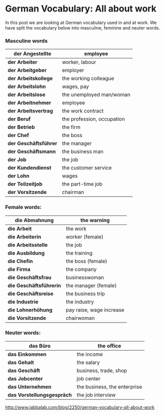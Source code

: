 # German Vocabulary: All about work

In this post we are looking at German vocabulary used in and at work. We have split the vocabulary below into masculine, feminine and neuter words.

### Masculine words

| **der Angestellte**     | employee                   |
| ----------------------- | -------------------------- |
| **der Arbeiter**        | worker, labour             |
| **der Arbeitgeber**     | employer                   |
| **der Arbeitskollege**  | the working colleague      |
| **der Arbeitslohn**     | wages, pay                 |
| **der Arbeitslose**     | the unemployed man/woman   |
| **der Arbeitnehmer**    | employee                   |
| **der Arbeitsvertrag**  | the work contract          |
| **der Beruf**           | the profession, occupation |
| **der Betrieb**         | the firm                   |
| **der Chef**            | the boss                   |
| **der Geschäftsführer** | the manager                |
| **der Geschäftsmann**   | the business man           |
| **der Job**             | the job                    |
| **der Kundendienst**    | the customer service       |
| **der Lohn**            | wages                      |
| **der Teilzeitjob**     | the part-time job          |
| **der Vorsitzende**     | chairman                   |

 

### Female words:

| **die Abmahnung**         | the warning              |
| ------------------------- | ------------------------ |
| **die Arbeit**            | the work                 |
| **die Arbeiterin**        | worker (female)          |
| **die Arbeitsstelle**     | the job                  |
| **die Ausbildung**        | the training             |
| **die Chefin**            | the boss (female)        |
| **die Firma**             | the company              |
| **die Geschäftsfrau**     | businesswoman            |
| **die Geschäftsführerin** | the manager (female)     |
| **die Geschäftsreise**    | the business trip        |
| **die Industrie**         | the industry             |
| **die Lohnerhöhung**      | pay raise, wage increase |
| **die Vorsitzende**       | chairwoman               |

 

### Neuter words:

| **das Büro**                 | the office                   |
| ---------------------------- | ---------------------------- |
| **das Einkommen**            | the income                   |
| **das Gehalt**               | the salary                   |
| **das Geschäft**             | business, trade, shop        |
| **das Jobcenter**            | job center                   |
| **das Unternehmen**          | the business, the enterprise |
| **das Vorstellungsgespräch** | the job interview            |



http://www.jabbalab.com/blog/2250/german-vocabulary-all-about-work